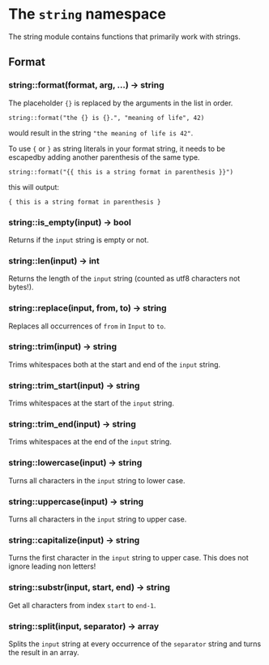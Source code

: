 # The `string` namespace

The string module contains functions that primarily work with strings.

## Format

### string::format(format, arg, …) -> string

The placeholder `{}` is replaced by the arguments in the list in order.

```tremor
string::format("the {} is {}.", "meaning of life", 42)
```

would result in the string `"the meaning of life is 42"`.

To use `{` or `}` as string literals in your format string, it needs to be escapedby adding another parenthesis of the same type.

```tremor
string::format("{{ this is a string format in parenthesis }}")
```

this will output:

```text
{ this is a string format in parenthesis }
```

### string::is_empty(input) -> bool

Returns if the `input` string is empty or not.

### string::len(input) -> int

Returns the length of the `input` string (counted as utf8 characters not bytes!).

### string::replace(input, from, to) -> string

Replaces all occurrences of `from` in `Input` to `to`.

### string::trim(input) -> string

Trims whitespaces both at the start and end of the `input` string.

### string::trim_start(input) -> string

Trims whitespaces at the start of the `input` string.

### string::trim_end(input) -> string

Trims whitespaces at the end of the `input` string.

### string::lowercase(input) -> string

Turns all characters in the `input` string to lower case.

### string::uppercase(input) -> string

Turns all characters in the `input` string to upper case.

### string::capitalize(input) -> string

Turns the first character in the `input` string to upper case. This does not ignore leading non letters!

### string::substr(input, start, end) -> string

Get all characters from index `start` to `end-1`.

### string::split(input, separator) -> array

Splits the `input` string at every occurrence of the `separator` string and turns the result in an array.
